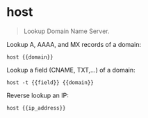 host
====

> Lookup Domain Name Server.

Lookup A, AAAA, and MX records of a domain:

    host {{domain}}

Lookup a field (CNAME, TXT,...) of a domain:

    host -t {{field}} {{domain}}

Reverse lookup an IP:

    host {{ip_address}}

